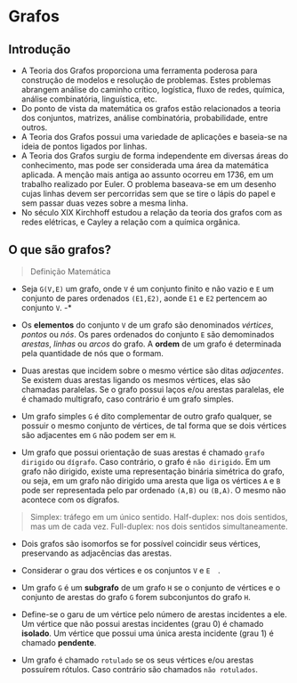 # Grafos

## Introdução

- A Teoria dos Grafos proporciona uma ferramenta poderosa para construção de modelos e resolução de problemas. Estes problemas abrangem análise do caminho crítico, logística, fluxo de redes, química, 
análise combinatória, linguística, etc. 
- Do ponto de vista da matemática os grafos estão relacionados a teoria dos conjuntos, matrizes, análise combinatória, probabilidade, entre outros.
- A Teoria dos Grafos possui uma variedade de aplicações e baseia-se na ideia de pontos ligados por linhas.
- A Teoria dos Grafos surgiu de forma independente em diversas áreas do conhecimento, mas pode ser considerada uma área da matemática aplicada. A menção mais antiga ao assunto ocorreu em 1736, em 
um trabalho realizado por Euler. O problema baseava-se em um desenho cujas linhas devem ser percorridas sem que se tire o lápis do papel e sem passar duas vezes sobre a mesma linha.     
- No século XIX Kirchhoff estudou a relação da teoria dos grafos com as redes elétricas, e Cayley a relação com a química orgânica.   
   
## O que são grafos?

> Definição Matemática

- Seja `G(V,E)` um grafo, onde `V` é um conjunto finito e não vazio e `E` um conjunto de pares ordenados `(E1,E2)`, aonde `E1` e `E2` pertencem ao conjunto `V`. 
  -*

- Os **elementos** do conjunto `V` de um grafo são denominados *vértices*, *pontos* ou *nós*. Os pares ordenados do conjunto `E` são demominados *arestas*, *linhas* ou *arcos* do grafo. A **ordem** de um grafo é determinada pela quantidade de nós que o formam.

- Duas arestas que incidem sobre o mesmo vértice são ditas *adjacentes*. Se existem duas arestas ligando os mesmos vértices, elas são chamadas paralelas. Se o grafo possui laços e/ou arestas paralelas, ele é chamado multigrafo, caso contrário é um grafo simples. 
  

- Um grafo simples `G` é dito complementar de outro grafo qualquer, se possuir o mesmo conjunto de vértices, de tal forma que se dois vértices são adjacentes em `G` não podem ser em `H`. 

- Um grafo que possui orientação de suas arestas é chamado `grafo dirigido` ou `dígrafo`. Caso contrário, o grafo é `não dirigido`. Em um grafo não dirigido, existe uma representação binária simétrica do grafo, ou seja, em um grafo não dirigido uma aresta que liga os vértices `A` e `B` pode ser representada pelo par ordenado `(A,B)` ou `(B,A)`. O mesmo não acontece com os dígrafos.

>Simplex: tráfego em um único sentido.
Half-duplex: nos dois sentidos, mas um de cada vez.
Full-duplex: nos dois sentidos simultaneamente.

- Dois grafos são isomorfos se for possível coincidir seus vértices, preservando as adjacências das arestas. 
 - Considerar o grau dos vértices e os conjuntos `V` e `E  `.

- Um grafo `G` é um **subgrafo** de um grafo `H` se o conjunto de vértices e o conjunto de arestas do grafo `G` forem subconjuntos do grafo `H`. 

- Define-se o garu de um vértice pelo número de arestas incidentes a ele. Um vértice que não possui arestas incidentes (grau 0) é chamado **isolado**. Um vértice que possui uma única aresta incidente (grau 1) é chamado **pendente**. 

- Um grafo é chamado `rotulado` se os seus vértices e/ou arestas possuírem rótulos. Caso contrário são chamados `não rotulados`.  